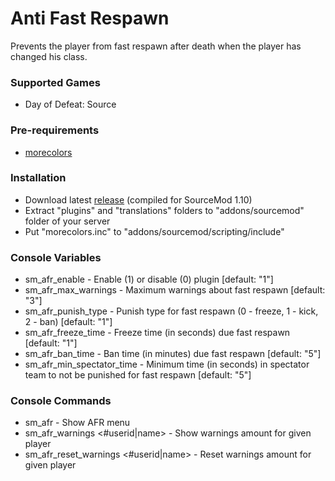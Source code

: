 # Anti Fast Respawn

Prevents the player from fast respawn after death when the player has changed his class.

### Supported Games

* Day of Defeat: Source

### Pre-requirements

* [morecolors](https://forums.alliedmods.net/showthread.php?t=185016)

### Installation

* Download latest [release](https://github.com/Dron-elektron/anti-fast-respawn/releases) (compiled for SourceMod 1.10)
* Extract "plugins" and "translations" folders to "addons/sourcemod" folder of your server
* Put "morecolors.inc" to "addons/sourcemod/scripting/include"

### Console Variables

* sm_afr_enable - Enable (1) or disable (0) plugin [default: "1"]
* sm_afr_max_warnings - Maximum warnings about fast respawn [default: "3"]
* sm_afr_punish_type - Punish type for fast respawn (0 - freeze, 1 - kick, 2 - ban) [default: "1"]
* sm_afr_freeze_time - Freeze time (in seconds) due fast respawn [default: "1"]
* sm_afr_ban_time - Ban time (in minutes) due fast respawn [default: "5"]
* sm_afr_min_spectator_time - Minimum time (in seconds) in spectator team to not be punished for fast respawn [default: "5"]

### Console Commands

* sm_afr - Show AFR menu
* sm_afr_warnings <#userid|name> - Show warnings amount for given player
* sm_afr_reset_warnings <#userid|name> - Reset warnings amount for given player
